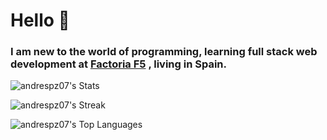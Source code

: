 # Hello 👋

### I am new to the world of programming, learning full stack web development at [Factoria F5](https://github.com/FactoriaF5-Asturias) , living in Spain.

![andrespz07's Stats](https://github-readme-stats.vercel.app/api?username=andrespz07&theme=vue-dark&show_icons=true&hide_border=true&count_private=true)

![andrespz07's Streak](https://github-readme-streak-stats.herokuapp.com/?user=andrespz07&theme=vue-dark&hide_border=true)

![andrespz07's Top Languages](https://github-readme-stats.vercel.app/api/top-langs/?username=andrespz07&theme=vue-dark&show_icons=true&hide_border=true&layout=compact)
<!--
**Andrespz07/Andrespz07** is a ✨ _special_ ✨ repository because its `README.md` (this file) appears on your GitHub profile.

Here are some ideas to get you started:

- 🔭 I’m currently working on ...
- 🌱 I’m currently learning ...
- 👯 I’m looking to collaborate on ...
- 🤔 I’m looking for help with ...
- 💬 Ask me about ...
- 📫 How to reach me: ...
- 😄 Pronouns: ...
- ⚡ Fun fact: ...
-->
